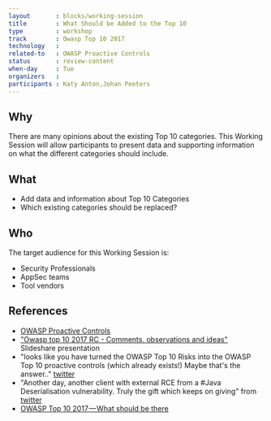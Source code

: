 ```yaml
---
layout       : blocks/working-session
title        : What Should be Added to the Top 10
type         : workshop
track        : Owasp Top 10 2017
technology   :
related-to   : OWASP Proactive Controls
status       : review-content
when-day     : Tue
organizers   :
participants : Katy Anton,Johan Peeters
---
```


## Why

There are many opinions about the existing Top 10 categories. This Working Session will allow participants to present data and supporting information on what the different categories should include.

## What

 - Add data and information about Top 10 Categories
 - Which existing categories should be replaced?

## Who

The target audience for this Working Session is:

 - Security Professionals
 - AppSec teams
 - Tool vendors

## References

 - [OWASP Proactive Controls](https://www.owasp.org/index.php/OWASP_Proactive_Controls)
 - ["Owasp top 10 2017 RC - Comments, observations and ideas"](https://www.slideshare.net/DinisCruz/owasp-top-10-2017-rc-comments-observations-and-ideas) Slideshare presentation
 - "looks like you have turned the OWASP Top 10 Risks into the OWASP Top 10 proactive controls (which already exists!) Maybe that's the answer.." [twitter](https://twitter.com/JoshCGrossman/status/865295835009097728)
 - "Another day, another client with external RCE from a #Java Deserialisation vulnerability. Truly the gift which keeps on giving" from [twitter](https://twitter.com/JoshCGrossman/status/856429276488491008)
 - [OWASP Top 10 2017 — What should be there](https://medium.com/@JoshCGrossman/owasp-top-10-2017-what-should-be-there-f5500c1a938d)
